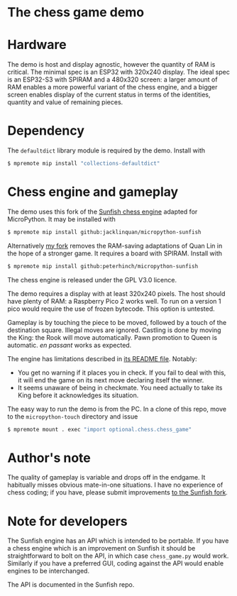 # The chess game demo

# Hardware

The demo is host and display agnostic, however the quantity of RAM is critical.
The minimal spec is an ESP32 with 320x240 display. The ideal spec is an ESP32-S3
with SPIRAM and a 480x320 screen: a larger amount of RAM enables a more powerful
variant of the chess engine, and a bigger screen enables display of the current
status in terms of the identities, quantity and value of remaining pieces.

# Dependency

The `defaultdict` library module is required by the demo. Install with
```bash
$ mpremote mip install "collections-defaultdict"
```

# Chess engine and gameplay

The demo uses this fork of the
[Sunfish chess engine](https://github.com/jacklinquan/micropython-sunfish)
adapted for MicroPython. It may be installed with
```bash
$ mpremote mip install github:jacklinquan/micropython-sunfish
```
Alternatively [my fork](https://github.com/peterhinch/micropython-sunfish)
removes the RAM-saving adaptations of Quan Lin in the hope of a stronger game.
It requires a board with SPIRAM. Install with
```bash
$ mpremote mip install github:peterhinch/micropython-sunfish
```
The chess engine is released under the GPL V3.0 licence.

The demo requires a display with at least 320x240 pixels. The host should have
plenty of RAM: a Raspberry Pico 2 works well. To run on a version 1 pico would
require the use of frozen bytecode. This option is untested.


Gameplay is by touching the piece to be moved, followed by a touch of the
destination square. Illegal moves are ignored. Castling is done by moving the
King: the Rook will move automatically. Pawn promotion to Queen is automatic.
_en passant_ works as expected.

The engine has limitations described in
[its README file](https://github.com/jacklinquan/micropython-sunfish). Notably:
* You get no warning if it places you in check. If you fail to deal with this, it
will end the game on its next move declaring itself the winner.
* It seems unaware of being in checkmate. You need actually to take its King
before it acknowledges its situation.

The easy way to run the demo is from the PC. In a clone of this repo, move to the
`micropython-touch` directory and issue
```bash
$ mpremote mount . exec "import optional.chess.chess_game"
```
# Author's note

The quality of gameplay is variable and drops off in the endgame. It habitually
misses obvious mate-in-one situations. I have no experience of chess coding; if
you have, please submit improvements
[to the Sunfish fork](https://github.com/jacklinquan/micropython-sunfish).

# Note for developers

The Sunfish engine has an API which is intended to be portable. If you have a
chess engine which is an improvement on Sunfish it should be straightforward to
bolt on the API, in which case `chess_game.py` would work. Similarly if you have
a preferred GUI, coding against the API would enable engines to be interchanged.

The API is documented in the Sunfish repo.
